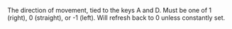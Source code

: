 The direction of movement, tied to the keys A and D. Must be one of 1 (right), 0 (straight), or -1 (left). Will refresh back to 0 unless constantly set.